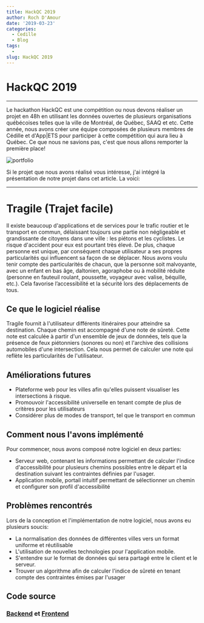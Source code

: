 ```yaml
---
title: HackQC 2019
author: Roch D'Amour
date: '2019-03-23'
categories:
  - Cedille
  - Blog
tags:
  - 
slug: HackQC 2019
---
```


# HackQC 2019
-----

Le hackathon HackQC est une compétition ou nous devons réaliser un projet en 48h en utilisant les données ouvertes de plusieurs organisations québécoises telles que
la ville de Montréal, de Québec, SAAQ et etc. Cette année, nous avons créer une équipe composées de plusieurs membres de Cédille et d'App|ETS pour participer à cette compétition
qui aura lieu à Québec. Ce que nous ne savions pas, c'est que nous allons remporter la première place!

![portfolio](/images/HackQC-gagnant.JPG)

Si le projet que nous avons réalisé vous intéresse, j'ai intégré la présentation de notre projet dans cet article. La voici: 

-----
# Tragile (Trajet facile)

Il existe beaucoup d'applications et de services pour le trafic routier et le transport en commun,
délaissant toujours une partie non négligeable et grandissante de citoyens dans une ville : les piétons et les cyclistes.
Le risque d'accident pour eux est pourtant très élevé. De plus, chaque personne est unique,
par conséquent chaque utilisateur a ses propres particularités qui influencent sa façon de se déplacer.
Nous avons voulu tenir compte des particularités de chacun, que la personne soit malvoyante, avec un enfant en bas âge, daltonien,
agoraphobe ou à mobilité réduite (personne en fauteuil roulant, poussette, voyageur avec valise, béquille, etc.).
Cela favorise l’accessibilité et la sécurité lors des déplacements de tous.

## Ce que le logiciel réalise

Tragile fournit à l'utilisateur différents itinéraires pour atteindre sa destination.
Chaque chemin est accompagné d'une note de sûreté.
Cette note est calculée à partir d'un ensemble de jeux de données, tels que la présence de feux piétonniers 
(sonores ou non) et l'archive des collisions automobiles d'une intersection.
Cela nous permet de calculer une note qui reflète les particularités de l'utilisateur.

## Améliorations futures

- Plateforme web pour les villes afin qu'elles puissent visualiser les intersections à risque. 
- Promouvoir l'accessibilité universelle en tenant compte de plus de critères pour les utilisateurs
- Considérer plus de modes de transport, tel que le transport en commun

## Comment nous l'avons implémenté

Pour commencer, nous avons composé notre logiciel en deux parties: 
- Serveur web, contenant les informations permettant de calculer l'indice d'accessibilité pour plusieurs chemins possibles entre le départ 
et la destination suivant les contraintes définies par l'usager.
- Application mobile, portail intuitif permettant de sélectionner un chemin et configurer son profil d'accessibilité

## Problèmes rencontrés

Lors de la conception et l'implémentation de notre logiciel, nous avons eu plusieurs soucis:

- La normalisation des données de différentes villes vers un format uniforme et réutilisable
- L'utilisation de nouvelles technologies pour l'application mobile.
- S'entendre sur le format de données qui sera partagé entre le client et le serveur.
- Trouver un algorithme afin de calculer l'indice de sûreté en tenant compte des contraintes émises par l'usager

## Code source

### [Backend](https://github.com/ClubCedille/hackqc2019) et [Frontend](https://github.com/eyjafjoll/HackQC19-UI)
